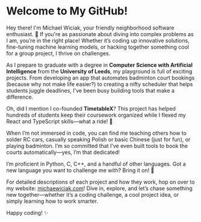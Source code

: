 # Welcome to My GitHub!

Hey there! I'm Michael Wiciak, your friendly neighborhood software enthusiast. 🎉 If you're as passionate about diving into complex problems as I am, you’re in the right place! Whether it’s coding up innovative solutions, fine-tuning machine learning models, or hacking together something cool for a group project, I thrive on challenges.

As I prepare to graduate with a degree in **Computer Science with Artificial Intelligence** from the **University of Leeds**, my playground is full of exciting projects. From developing an app that automates badminton court bookings (because why not make life easier?) to creating a nifty scheduler that helps students juggle deadlines, I've been busy building tools that make a difference.

Oh, did I mention I co-founded **TimetableX**? This project has helped hundreds of students keep their coursework organized while I flexed my React and TypeScript skills—what a ride! 🚀

When I’m not immersed in code, you can find me teaching others how to solder RC cars, casually speaking Polish or basic Chinese (just for fun), or playing badminton. I’m so committed that I’ve even built tools to book the courts automatically—yes, I’m that dedicated!

I’m proficient in Python, C, C++, and a handful of other languages. Got a new language you want to challenge me with? Bring it on! 💪

For detailed descriptions of each project and how they work, hop on over to my website: [michaewiciak.com](http://michaewiciak.com)! Dive in, explore, and let’s chase something new together—whether it’s a coding challenge, a cool project idea, or simply learning how to work smarter.

Happy coding! ✨
